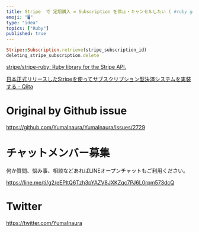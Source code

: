 ```yaml
---
title: Stripe  で 定期購入 = Subscription を停止・キャンセルしたい ( #ruby gem を利用する例 )
emoji: "🖥"
type: "idea"
topics: ["Ruby"]
published: true
---
```


```rb
Stripe::Subscription.retrieve(stripe_subscription_id)
deleting_stripe_subscription.delete
```

[stripe/stripe-ruby: Ruby library for the Stripe API.](https://github.com/stripe/stripe-ruby)

[日本正式リリースしたStripeを使ってサブスクリプション型決済システムを実装する - Qiita](https://qiita.com/tady/items/7617e62b2a5402ebd0fb#%E3%82%A2%E3%82%AB%E3%82%A6%E3%83%B3%E3%83%88%E5%89%8A%E9%99%A4%E6%99%82%E3%81%ABstripesubscription%E3%82%82%E5%89%8A%E9%99%A4%E3%81%99%E3%82%8B)

# Original by Github issue

https://github.com/YumaInaura/YumaInaura/issues/2729








<!-- Update From Qiita API -->

# チャットメンバー募集


何か質問、悩み事、相談などあればLINEオープンチャットもご利用ください。

https://line.me/ti/g2/eEPltQ6Tzh3pYAZV8JXKZqc7PJ6L0rpm573dcQ





# Twitter


https://twitter.com/YumaInaura


<!-- Update From Qiita API -->


